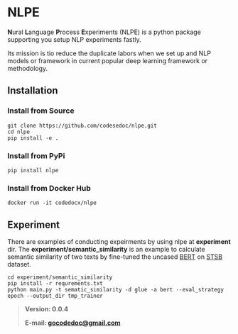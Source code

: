# NLPE
**N**ural **L**anguage **P**rocess **E**xperiments (NLPE) is a python package supporting you setup NLP experiments fastly.

Its mission is tio reduce the duplicate labors when we set up and NLP models or framework in current popular deep learning framework or methodology.

## Installation
### Install from Source
```
git clone https://github.com/codesedoc/nlpe.git
cd nlpe
pip install -e .
```
### Install from PyPi
```
pip install nlpe
```
### Install from Docker Hub
```
docker run -it codedocx/nlpe
```

## Experiment
There are examples of conducting expeirments by using nlpe at **experiment** dir.
The **experiment/semantic_similarity** is an example to calculate semantic similarity of two texts by fine-tuned the uncased [BERT](https://huggingface.co/google-bert/bert-base-uncased) on [STSB](https://huggingface.co/datasets/nyu-mll/glue) dataset.
```
cd experiment/semantic_similarity
pip install -r requrements.txt
python main.py -t sematic_similarity -d glue -a bert --eval_strategy epoch --output_dir tmp_trainer
```
> **Version: 0.0.4**
> 
> **E-mail: gocodedoc@gmail.com** 
> 
